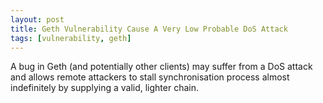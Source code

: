 ```yaml
---
layout: post
title: Geth Vulnerability Cause A Very Low Probable DoS Attack
tags: [vulnerability, geth]
---
```


A bug in Geth (and potentially other clients) may suffer from a DoS attack and allows remote attackers to stall synchronisation process almost indefinitely by supplying a valid, lighter chain.
